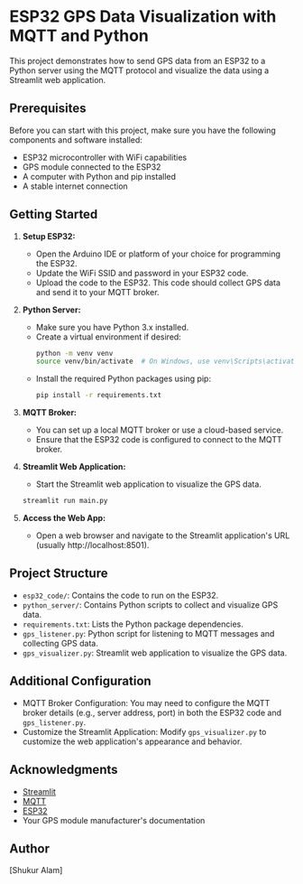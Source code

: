 # ESP32 GPS Data Visualization with MQTT and Python

This project demonstrates how to send GPS data from an ESP32 to a Python server using the MQTT protocol and visualize the data using a Streamlit web application.

## Prerequisites

Before you can start with this project, make sure you have the following components and software installed:

- ESP32 microcontroller with WiFi capabilities
- GPS module connected to the ESP32
- A computer with Python and pip installed
- A stable internet connection

## Getting Started

1. **Setup ESP32:**
    - Open the Arduino IDE or platform of your choice for programming the ESP32.
    - Update the WiFi SSID and password in your ESP32 code.
    - Upload the code to the ESP32. This code should collect GPS data and send it to your MQTT broker.

2. **Python Server:**
    - Make sure you have Python 3.x installed.
    - Create a virtual environment if desired:
        ```bash
        python -m venv venv
        source venv/bin/activate  # On Windows, use venv\Scripts\activate
        ```
    - Install the required Python packages using pip:
        ```bash
        pip install -r requirements.txt
        ```

3. **MQTT Broker:**
    - You can set up a local MQTT broker or use a cloud-based service.
    - Ensure that the ESP32 code is configured to connect to the MQTT broker.


4. **Streamlit Web Application:**
    - Start the Streamlit web application to visualize the GPS data.
    ```bash
    streamlit run main.py
    ```

5. **Access the Web App:**
    - Open a web browser and navigate to the Streamlit application's URL (usually http://localhost:8501).

## Project Structure

- `esp32_code/`: Contains the code to run on the ESP32.
- `python_server/`: Contains Python scripts to collect and visualize GPS data.
- `requirements.txt`: Lists the Python package dependencies.
- `gps_listener.py`: Python script for listening to MQTT messages and collecting GPS data.
- `gps_visualizer.py`: Streamlit web application to visualize the GPS data.

## Additional Configuration

- MQTT Broker Configuration: You may need to configure the MQTT broker details (e.g., server address, port) in both the ESP32 code and `gps_listener.py`.
- Customize the Streamlit Application: Modify `gps_visualizer.py` to customize the web application's appearance and behavior.


## Acknowledgments

- [Streamlit](https://streamlit.io/)
- [MQTT](https://mqtt.org/)
- [ESP32](https://www.espressif.com/en/products/socs/esp32)
- Your GPS module manufacturer's documentation

## Author

[Shukur Alam]

